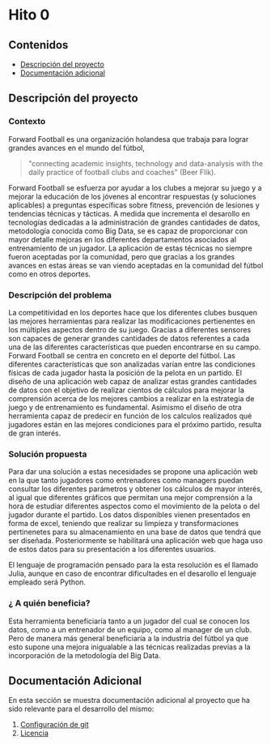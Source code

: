 # Hito 0

## Contenidos

* [Descripción del proyecto](#item1)
* [Documentación adicional](#Additional)


<a name="item1"></a>
## Descripción del proyecto

### Contexto

Forward Football es una organización holandesa que trabaja para lograr grandes avances en el mundo del fútbol,

> "connecting academic insights, technology and data-analysis with the daily practice of football clubs and coaches" (Beer Flik).

Forward Football se esfuerza por ayudar a los clubes a mejorar su juego y a mejorar la educación de los jóvenes al encontrar respuestas (y soluciones aplicables) a preguntas específicas sobre fitness, prevención de lesiones y tendencias técnicas y tácticas. A medida que incrementa el desarollo en tecnologías dedicadas a la administración de grandes cantidades de datos, metodología conocida como Big Data, se es capaz de proporcionar con mayor detalle mejoras en los diferentes departamentos asociados al entrenamiento de un jugador. La aplicación de estas técnicas no siempre fueron aceptadas por la comunidad, pero que gracias a los grandes avances en estas áreas se van viendo aceptadas en la comunidad del fútbol como en otros deportes.


### Descripción del problema

La competitividad en los deportes hace que los diferentes clubes busquen las mejores herramientas para realizar las modificaciones pertienentes en los múltiples aspectos dentro de su juego. Gracias a diferentes sensores son capaces de generar grandes cantidades de datos referentes a cada una de las diferentes características que pueden encontrarse en su campo. Forward Football se centra en concreto en el deporte del fútbol. Las diferentes características que son analizadas varían entre las condiciones físicas de cada jugador hasta la posición de la pelota en un partido. El diseño de una aplicación web capaz de analizar estas grandes cantidades de datos con el objetivo de realizar cientos de cálculos para mejorar la comprensión acerca de los mejores cambios a realizar en la estrategia de juego y de entrenamiento es fundamental. Asimismo el diseño de otra herramienta capaz de predecir en función de los calculos realizados qué jugadores están en las mejores condiciones para el próximo partido, resulta de gran interés.

### Solución propuesta

Para dar una solución a estas necesidades se propone una aplicación web en la que tanto jugadores como entrenadores como managers puedan consultar los diferentes parámetros y obtener los cálculos de mayor interés, al igual que diferentes gráficos que permitan una mejor comprensión a la hora de estudiar diferentes aspectos como el movimiento de la pelota o del jugador durante el partido. Los datos disponibles vienen presentados en forma de excel,
teniendo que realizar su limpieza y transformaciones pertinenetes para su almacenamiento en una base de datos que tendrá que ser diseñada. Posteriormente se habilitará una aplicación web que haga uso de estos datos para su presentación a los diferentes usuarios.

El lenguaje de programación pensado para la esta resolución es el llamado Julia, aunque en caso de encontrar dificultades en el desarollo el lenguaje empleado será Python.

### ¿ A quién beneficia?

Esta herramienta beneficiaría tanto a un jugador del cual se conocen los datos, como a un entrenador de un equipo, como al manager de un club. Pero de manera más general beneficiaría a la industria del fútbol ya que esto supone una mejora inigualable a las técnicas realizadas previas a la incorporación de la metodología del Big Data.

<a name="Additional"></a>
## Documentación Adicional

En esta sección se muestra documentación adicional al proyecto que ha sido relevante para el desarrollo del mismo:

1. [Configuración de git](Documentacion/Configuracion-Git.md)
2. [Licencia](LICENSE)
